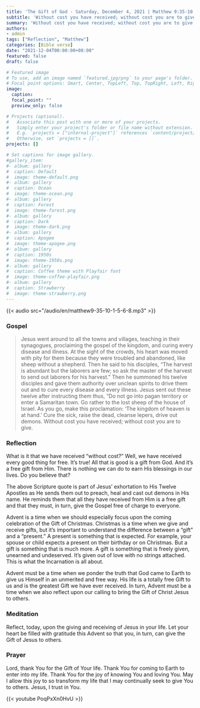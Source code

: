 ```yaml
---
title: 'The Gift of God - Saturday, December 4, 2021 | Matthew 9:35-10:1, 5, 6-8'
subtitle: 'Without cost you have received; without cost you are to give.'
summary: 'Without cost you have received; without cost you are to give.'
authors:
- admin
tags: ["Reflection", "Matthew"]
categories: [Bible verse]
date: "2021-12-04T00:00:00+08:00"
featured: false
draft: false

# Featured image
# To use, add an image named `featured.jpg/png` to your page's folder.
# Focal point options: Smart, Center, TopLeft, Top, TopRight, Left, Right, BottomLeft, Bottom, BottomRight
image:
  caption:
  focal_point: ""
  preview_only: false

# Projects (optional).
#   Associate this post with one or more of your projects.
#   Simply enter your project's folder or file name without extension.
#   E.g. `projects = ["internal-project"]` references `content/project/deep-learning/index.md`.
#   Otherwise, set `projects = []`.
projects: []

# Set captions for image gallery.
#gallery_item:
#- album: gallery
#  caption: Default
#  image: theme-default.png
#- album: gallery
#  caption: Ocean
#  image: theme-ocean.png
#- album: gallery
#  caption: Forest
#  image: theme-forest.png
#- album: gallery
#  caption: Dark
#  image: theme-dark.png
#- album: gallery
#  caption: Apogee
#  image: theme-apogee.png
#- album: gallery
#  caption: 1950s
#  image: theme-1950s.png
#- album: gallery
#  caption: Coffee theme with Playfair font
#  image: theme-coffee-playfair.png
#- album: gallery
#  caption: Strawberry
#  image: theme-strawberry.png
---
```


{{< audio src="/audio/en/matthew9-35-10-1-5-6-8.mp3" >}}

### Gospel
> Jesus went around to all the towns and villages, teaching in their synagogues, proclaiming the gospel of the kingdom, and curing every disease and illness. At the sight of the crowds, his heart was moved with pity for them because they were troubled and abandoned, like sheep without a shepherd. Then he said to his disciples, “The harvest is abundant but the laborers are few; so ask the master of the harvest to send out laborers for his harvest.” Then he summoned his twelve disciples and gave them authority over unclean spirits to drive them out and to cure every disease and every illness. Jesus sent out these twelve after instructing them thus, “Do not go into pagan territory or enter a Samaritan town. Go rather to the lost sheep of the house of Israel. As you go, make this proclamation: ‘The kingdom of heaven is at hand.’ Cure the sick, raise the dead, cleanse lepers, drive out demons. Without cost you have received; without cost you are to give.

### Reflection
What is it that we have received “without cost?”  Well, we have received every good thing for free.  It’s true!  All that is good is a gift from God.  And it’s a free gift from Him.  There is nothing we can do to earn His blessings in our lives.  Do you believe that?

The above Scripture quote is part of Jesus’ exhortation to His Twelve Apostles as He sends them out to preach, heal and cast out demons in His name.  He reminds them that all they have received from Him is a free gift and that they must, in turn, give the Gospel free of charge to everyone.

Advent is a time when we should especially focus upon the coming celebration of the Gift of Christmas.  Christmas is a time when we give and receive gifts, but it’s important to understand the difference between a “gift” and a “present.”  A present is something that is expected.  For example, your spouse or child expects a present on their birthday or on Christmas.  But a gift is something that is much more.  A gift is something that is freely given, unearned and undeserved.  It’s given out of love with no strings attached.  This is what the Incarnation is all about.

Advent must be a time when we ponder the truth that God came to Earth to give us Himself in an unmerited and free way.  His life is a totally free Gift to us and is the greatest Gift we have ever received.  In turn, Advent must be a time when we also reflect upon our calling to bring the Gift of Christ Jesus to others.  

### Meditation
Reflect, today, upon the giving and receiving of Jesus in your life.  Let your heart be filled with gratitude this Advent so that you, in turn, can give the Gift of Jesus to others.

### Prayer
Lord, thank You for the Gift of Your life. Thank You for coming to Earth to enter into my life.  Thank You for the joy of knowing You and loving You. May I allow this joy to so transform my life that I may continually seek to give You to others. Jesus, I trust in You.

{{< youtube PoqPxXn0HvU >}}
